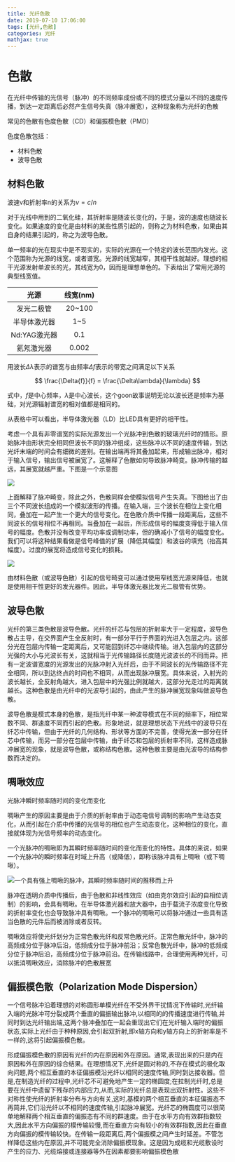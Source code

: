 ```yaml
---
title: 光纤色散
date: 2019-07-10 17:06:00
tags: [光纤,色散]
categories: 光纤
mathjax: true
---
```



# 色散

在光纤中传输的光信号（脉冲）的不同频率成份或不同的模式分量以不同的速度传播，到达一定距离后必然产生信号失真（脉冲展宽），这种现象称为光纤的色散

常见的色散有色度色散（CD）和偏振模色散（PMD）

色度色散包括：
* 材料色散
* 波导色散

## 材料色散

波速v和折射率n的关系为$v=c/n$

对于光线中用到的二氧化硅，其折射率是随波长变化的，于是，波的速度也随波长变化。如果速度的变化是由材料的某些性质引起的，则称之为材料色散，如果由其自身的结果引起的，称之为波导色散。

单一频率的光在现实中是不现实的，实际的光源在一个特定的波长范围内发光。这个范围称为光源的线宽，或者谱宽。光源的线宽越窄，其相干性就越好。理想的相干光源发射单波长的光，其线宽为0，因而是理想单色的。下表给出了常用光源的典型线宽值。

|  光源 |线宽(nm)|
| :---: | :---: |
|发光二极管|20~100|
|半导体激光器|1~5|
|Nd:YAG激光器|0.1|
|氦氖激光器|0.002|

用波长$\Delta\lambda$表示的谱宽与由频率$\Delta{f}$表示的带宽之间满足以下关系

$$ \frac{\Delta{f}}{f} = \frac{\Delta\lambda}{\lambda} $$

式中，$f$是中心频率，$\lambda$是中心波长，这个goon故事说明无论以波长还是频率为基础，对光源辐射谱宽的相对值都是相同的。

从表格中可以看出，半导体激光器（LD）比LED具有更好的相干性。

考虑一个具有非零谱宽的实际光源发出一个光脉冲到色散的玻璃光纤时的情形。原始脉冲由形状完全相同但波长不同的脉冲组成，这些脉冲以不同的速度传输，到达光纤末端的时间会有细微的差别。在输出端再将其叠加起来，形成输出脉冲，相对于输入信号，输出信号被展宽了。这解释了色散如何导致脉冲畸变。脉冲传输的越远，其展宽就越严重。下图是一个示意图

![](http://ww1.sinaimg.cn/large/006eDJDNly1g4vma6ct97j30ke0i23zo.jpg)

上面解释了脉冲畸变，除此之外，色散同样会使模拟信号产生失真。下图给出了由三个不同波长组成的一个模拟波形的传播。在输入端，三个波长在相位上变化相同，叠加在一起产生一个更大的信号变化。在色散介质中传播一段距离后，这些不同波长的信号相位不再相同。当叠加在一起后，所形成信号的幅度变得低于输入信号的幅度。色散并没有改变平均功率或调制功率，但的确减小了信号的幅度变化。我们可以将这种结果看做是信号峰值的扩展（降低其幅度）和波谷的填充（抬高其幅度）。过度的展宽将造成信号变化的损耗。

![](http://ww1.sinaimg.cn/large/006eDJDNly1g4vmfzqj05j30g40c7t9o.jpg)

由材料色散（或波导色散）引起的信号畸变可以通过使用窄线宽光源来降低，也就是使用相干性更好的发光器件。因此，半导体激光器比发光二极管有优势。


## 波导色散

光纤的第三类色散是波导色散。光纤的纤芯与包层的折射率大于一定程度，波导色散占主导，在交界面产生全反射时，有一部分平行于界面的光进入包层之内。这部分光在包层内传输一定距离后，又可能回到纤芯中继续传输。进入包层内的这部分光强的大小与光波长有关，这就相当于光传输路径长度随光波波长的不同而异。把有一定波谱宽度的光源发出的光脉冲射入光纤后，由于不同波长的光传输路径不完全相同，所以到达终点的时间也不相同，从而出现脉冲展宽。具体来说，入射光的波长越长，全反射角越大，进入包层中的光强比例就越大，这部分光走过的距离就越长。这种色散是由光纤中的光波导引起的，由此产生的脉冲展宽现象叫做波导色散。

波导色散是模式本身的色散，是指光纤中某一种波导模式在不同的频率下，相位常数不同、群速度不同而引起的色散。形象地说，就是理想状态下光线中的波导只在纤芯中传输，但由于光纤的几何结构、形状等方面的不完善，使得光波一部分在纤芯中传输，而另一部分在包层中传输，由于纤芯和包层的折射率不同，这样造成脉冲展宽的现象，就是波导色散，或称结构色散。这种色散主要是由光波导的结构参数而决定的。

## 啁啾效应

光脉冲瞬时频率随时间的变化而变化

啁啾产生的原因主要是由于介质的折射率由于动态电信号调制的影响产生动态变化，从而引起在介质中传播的光信号的相位也产生动态变化，这种相位的变化，直接就体现为光信号频率的动态变化。

一个光脉冲的啁啾即为其瞬时频率随时间的变化而变化的特性。具体的来说，如果一个光脉冲的瞬时频率在时域上升高（或降低），即称该脉冲具有上啁啾（或下啁啾）。 

![一个具有强上啁啾的脉冲，其瞬时频率随时间的推移而上升](http://ww1.sinaimg.cn/large/006eDJDNly1g4vp1uqx0cj30na0cbgm3.jpg)

脉冲在透明介质中传播后，由于色散和非线性效应（如由克尔效应引起的自相位调制）的影响，会具有啁啾。在半导体激光器和放大器中，由于载流子浓度变化导致的折射率变化也会导致脉冲具有啁啾。一个脉冲的啁啾可以将脉冲通过一些具有适当色散的元件后而被消除或者反转。

啁啾效应将使光纤划分为正常色散光纤和反常色散光纤。正常色散光纤中，脉冲的高频成分位于脉冲后沿，低频成分位于脉冲前沿；反常色散光纤中，脉冲的低频成分位于脉冲后沿，高频成分位于脉冲前沿。在传输线路中，合理使用两种光纤，可以抵消啁啾效应，消除脉冲的色散展宽



## 偏振模色散（Polarization Mode Dispersion）

一个信号脉冲沿着理想的对称圆形单模光纤在不受外界干扰情况下传输时,光纤输入端的光脉冲可分裂成两个垂直的偏振输出脉冲,以相同的的传播速度进行传输,并同时到达光纤输出端,这两个脉冲叠加在一起会重现出它们在光纤输入端时的偏振状态,实际上光纤由于种种原因,会引起双折射,即x轴方向和y轴方向上的折射率是不一样的,这将引起偏振模色散。

形成偏振模色散的原因有光纤的内在原因和外在原因。通常,表现出来的只是内在原因和外在原因的综合结果。在理想情况下,光纤是圆对称的,不存在模式的极化取向问题,两个相互垂直的本征偏振模沿光纤以相同的速度传输,同时到达接收器。但是,在制造光纤的过程中,光纤芯不可避免地产生一定的椭圆度;在拉制光纤时,总是要在光纤中遗留下残存的内部应力,从而,实际的光纤总是表现出双折射性。这些不对称性使光纤的折射率分布与方向有关,这时,基模的两个相互垂直的本征偏振态不再简并,它们沿光纤以不相同的速度传输,引起脉冲展宽。光纤芯的椭圆度可以很简单地解释两个相互垂直的偏振态有不同的群速度。由于在水平方向有效群指数较大,因此水平方向偏振的模传输较慢,而在垂直方向有较小的有效群指数,因此在垂直方向偏振的模传输较快。在传输一段距离后,两个偏振模之间产生时延差。不管怎样降低这些内在原因,并不可能完全消除偏振模现象。这是因为成缆和光缆敷设时产生的应力、光缆熔接或连接器等外在因素都要影响偏振模色散







